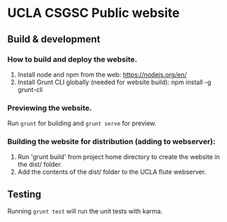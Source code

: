 # UCLA CSGSC Public website

## Build & development

### How to build and deploy the website. 

1. Install node and npm from the web: https://nodejs.org/en/
2. Install Grunt CLI globally (needed for website build): npm install -g grunt-cli

### Previewing the website.
Run `grunt` for building and `grunt serve` for preview.

### Building the website for distribution (adding to webserver):

1. Run 'grunt build' from project home directory to create the website in the
dist/ folder.
2. Add the contents of the dist/ folder to the UCLA flute webserver. 

## Testing

Running `grunt test` will run the unit tests with karma.
